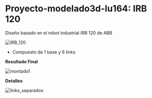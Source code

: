 # Proyecto-modelado3d-lu164: IRB 120
Diseño basado en el robot industrial IRB 120 de ABB

![IRB_120](https://user-images.githubusercontent.com/78978037/158731306-3dee4cb3-e222-437e-afcd-f553f3714615.jpg)

- Compuesto de 1 base y 6 links


**Resultado Final**

![montado1](https://user-images.githubusercontent.com/78978037/158731930-7a5b2685-9e3f-4208-97a1-b88eb0989341.png)


**Detalles**

![links_separados](https://user-images.githubusercontent.com/78978037/158732013-ccbf8980-fae0-43c0-af34-fef40bdfc237.png)
